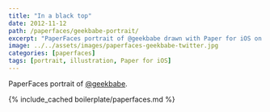 ```yaml
---
title: "In a black top"
date: 2012-11-12
path: /paperfaces/geekbabe-portrait/
excerpt: "PaperFaces portrait of @geekbabe drawn with Paper for iOS on an iPad."
image: ../../assets/images/paperfaces-geekbabe-twitter.jpg
categories: [paperfaces]
tags: [portrait, illustration, Paper for iOS]
---
```


PaperFaces portrait of [@geekbabe](https://twitter.com/geekbabe).

{% include_cached boilerplate/paperfaces.md %}
